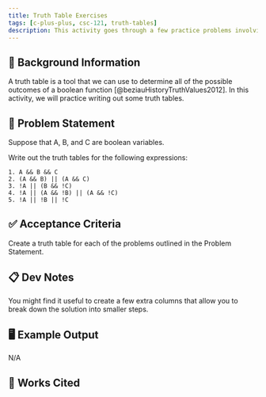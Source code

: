 ```yaml
---
title: Truth Table Exercises
tags: [c-plus-plus, csc-121, truth-tables]
description: This activity goes through a few practice problems involving truth tables.
---
```


## 🔖 Background Information

A truth table is a tool that we can use to determine all of the possible outcomes of a boolean function [@beziauHistoryTruthValues2012]. In this activity, we will practice writing out some truth tables.

## 🎯 Problem Statement

Suppose that A, B, and C are boolean variables.

Write out the truth tables for the following expressions:

```text
1. A && B && C
2. (A && B) || (A && C)
3. !A || (B && !C)
4. !A || (A && !B) || (A && !C)
5. !A || !B || !C
```

## ✅ Acceptance Criteria

Create a truth table for each of the problems outlined in the Problem Statement.

## 📋 Dev Notes

You might find it useful to create a few extra columns that allow you to break down the solution into smaller steps.

## 🖥️ Example Output

N/A

## 📘 Works Cited

[//]: <> (This is a placeholder for where the Works Cited will be rendered for this page.)
